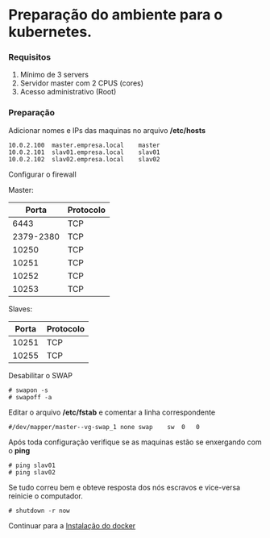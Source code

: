 # Preparação do ambiente para o kubernetes.

### Requisitos

1. Mínimo de 3 servers
1. Servidor master com 2 CPUS (cores)
1. Acesso administrativo (Root)


### Preparação
Adicionar nomes e IPs das maquinas no arquivo **/etc/hosts**

```
10.0.2.100  master.empresa.local    master
10.0.2.101  slav01.empresa.local    slav01
10.0.2.102  slav02.empresa.local    slav02
```

Configurar o firewall

Master:

| Porta | Protocolo |
| ---- | ---- |
| 6443 | TCP |
| 2379-2380 | TCP |
| 10250 | TCP |
| 10251 | TCP |
| 10252 | TCP |
| 10253 | TCP |

Slaves:

| Porta | Protocolo |
| ---- | ---- |
| 10251 | TCP |
| 10255 | TCP |

Desabilitar o SWAP
```
# swapon -s
# swapoff -a
```

Editar o arquivo **/etc/fstab** e comentar a linha correspondente
```
#/dev/mapper/master--vg-swap_1 none swap    sw  0   0
```

Após toda configuração verifique se as maquinas estão se enxergando com o **ping**
```
# ping slav01
# ping slav02
```

Se tudo correu bem e obteve resposta dos nós escravos e vice-versa reinicie o computador.
```
# shutdown -r now
```
Continuar para a [Instalação do docker](install-docker.md)


